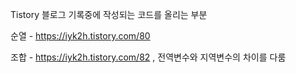 Tistory 블로그 기록중에 작성되는 코드를 올리는 부분

순열 - https://iyk2h.tistory.com/80

조합 - https://iyk2h.tistory.com/82 , 전역변수와 지역변수의 차이를 다룸

